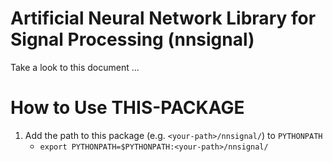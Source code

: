 # Artificial Neural Network Library for Signal Processing (nnsignal)

Take a look to this document ...

# How to Use THIS-PACKAGE
1. Add the path to this package (e.g. `<your-path>/nnsignal/`) to `PYTHONPATH`
    - `export PYTHONPATH=$PYTHONPATH:<your-path>/nnsignal/`
